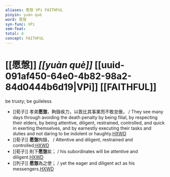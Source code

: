```yaml
---
aliases: 愿愨 VPi FAITHFUL
pinyin: yuàn què
word: 愿愨
syn-func: VPi
sem-feat: 
total: 4
concept: FAITHFUL 
---
```

# [[愿愨]] *[[yuàn què]]*  [[uuid-091af450-64e0-4b82-98a2-84d0444b6d19|VPi]] [[FAITHFUL]]
be trusty; be guileless
 - [[荀子]] 孝弟**愿愨**，軥錄疾力，以敦比其事業而不敢怠傲，
                     / They see many days through avoiding the death penalty by being filial, by respecting their elders, by being attentive, diligent, restrained, controlled, and quick in exerting themselves, and by earnestly executing their tasks and duties and not daring to be indolent or haughty.[HXWD](https://hxwd.org/textview.html?location=KR3a0002_tls_004-7a.27)
 - [[荀子]] **愿愨**拘錄， / Attentive and diligent, restrained and controlled;[HXWD](https://hxwd.org/textview.html?location=KR3a0002_tls_012-13a.3)
 - [[荀子]] 則下**愿愨**矣； / his subordinates will be attentive and diligent.[HXWD](https://hxwd.org/textview.html?location=KR3a0002_tls_018-1a.21)
 - [[列子]] **愿愨**為之使； / yet the eager and diligent act as his messengers.[HXWD](https://hxwd.org/textview.html?location=KR5c0124_tls_002-2a.11)